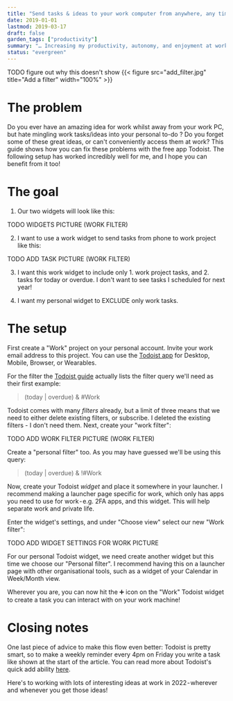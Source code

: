 ```yaml
---
title: "Send tasks & ideas to your work computer from anywhere, any time"
date: 2019-01-01
lastmod: 2019-03-17
draft: false
garden_tags: ["productivity"]
summary: "… Increasing my productivity, autonomy, and enjoyment at work"
status: "evergreen"
---
```



TODO figure out why this doesn't show
{{< figure src="add_filter.jpg" title="Add a filter" width="100%" >}}

# The problem
Do you ever have an amazing idea for work whilst away from your work PC, but hate mingling work tasks/ideas into your personal to-do ?
Do you forget some of these great ideas, or can't conveniently access them at work?
This guide shows how you can fix these problems with the free app Todoist. The following setup has worked incredibly well for me, and I hope you can benefit from it too!

# The goal
1. Our two widgets will look like this:

TODO WIDGETS PICTURE (WORK FILTER)

2. I want to use a work widget to send tasks from phone to work project like this: 

TODO ADD TASK PICTURE (WORK FILTER)

3. I want this work widget to include only 1. work project tasks, and 2. tasks for today or overdue. I don't want to see tasks I scheduled for next year!

4. I want my personal widget to EXCLUDE only work tasks.

# The setup

First create a "Work" project on your personal account. Invite your work email address to this project. You can use the [Todoist app](https://medium.com/r/?url=https%3A%2F%2Ftodoist.com%2Fdownloads) for Desktop, Mobile, Browser, or Wearables.

For the filter the [Todoist guide](https://medium.com/r/?url=https%3A%2F%2Ftodoist.com%2Fhelp%2Farticles%2Fintroduction-to-filters) actually lists the filter query we'll need as their first example:

> (today | overdue) & #Work


Todoist comes with many *filters* already, but a limit of three means that we need to either delete existing filters, or subscribe. I deleted the existing filters - I don't need them. Next, create your "work filter":

TODO ADD WORK FILTER PICTURE (WORK FILTER)

Create a "personal filter" too. As you may have guessed we'll be using this query: 

> (today | overdue) & !#Work

Now, create your Todoist *widget* and place it somewhere in your launcher. I recommend making a launcher page specific for work, which only has apps you need to use for work - e.g. 2FA apps, and this widget. This will help separate work and private life.

Enter the widget's settings, and under "Choose view" select our new "Work filter":

TODO ADD WIDGET SETTINGS FOR WORK PICTURE

For our personal Todoist widget, we need create another widget but this time we choose our "Personal filter". I recommend having this on a launcher page with other organisational tools, such as a widget of your Calendar in Week/Month view.

Wherever you are, you can now hit the ➕ icon on the "Work" Todoist widget to create a task you can interact with on your work machine!

# Closing notes

One last piece of advice to make this flow even better: Todoist is pretty smart, so to make a weekly reminder every 4pm on Friday you write a task like shown at the start of the article. You can read more about Todoist's quick add ability [here](https://medium.com/r/?url=https%3A%2F%2Ftodoist.com%2Fhelp%2Farticles%2Ftask-quick-add).

Here's to working with lots of interesting ideas at work in 2022 - wherever and whenever you get those ideas!